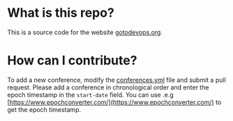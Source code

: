 # What is this repo?

This is a source code for the website [gotodevops.org](http://www.gotodevops.org).

# How can I contribute?

To add a new conference, modify the [conferences.yml](https://github.com/finspin/gotodevops.org/blob/master/_data/conferences.yml) file and submit a pull request. Please add a conference in chronological order and enter the epoch timestamp in the `start-date` field. You can use .e.g [https://www.epochconverter.com/](https://www.epochconverter.com/) to get the epoch timestamp.
